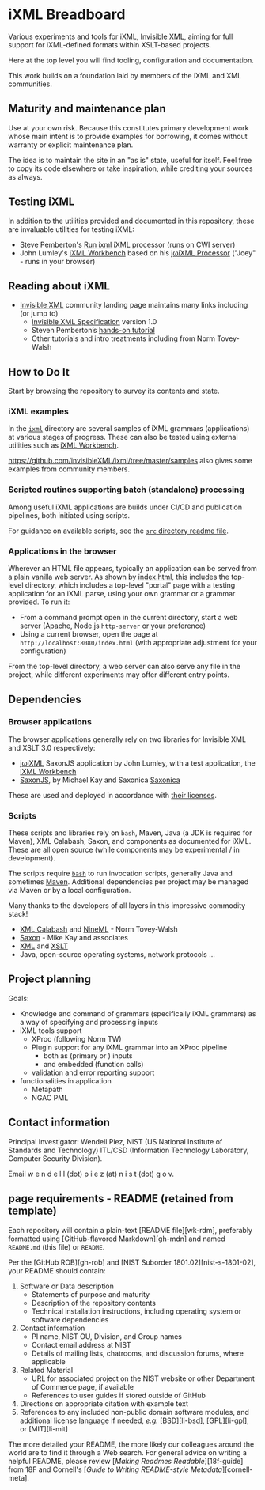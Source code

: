 
# iXML Breadboard

Various experiments and tools for iXML, [Invisible XML](https://invisiblexml.org), aiming for full support for iXML-defined formats within XSLT-based projects.

Here at the top level you will find tooling, configuration and documentation.

This work builds on a foundation laid by members of the iXML and XML communities.

## Maturity and maintenance plan

Use at your own risk. Because this constitutes primary development work whose main intent is to provide examples for borrowing, it comes without warranty or explicit maintenance plan.

The idea is to maintain the site in an "as is" state, useful for itself. Feel free to copy its code elsewhere or take inspiration, while crediting your sources as always.

## Testing iXML

In addition to the utilities provided and documented in this repository, these are invaluable utilities for testing iXML:

- Steve Pemberton's [Run ixml](https://homepages.cwi.nl/~steven/ixml/tutorial/run.html) iXML processor (runs on CWI server)
- John Lumley's [iXML Workbench](https://johnlumley.github.io/jwiXML.xhtml) based on his [jωiXML Processor](https://github.com/johnlumley/jwiXML) ("Joey" - runs in your browser)

## Reading about iXML

- [Invisible XML](https://invisiblexml.org/) community landing page maintains many links including (or jump to)
  - [Invisible XML Specification](https://invisiblexml.org/1.0/) version 1.0
  - Steven Pemberton’s [hands-on tutorial](http://www.cwi.nl/~steven/ixml/tutorial/)
  - Other tutorials and intro treatments including from Norm Tovey-Walsh

## How to Do It

Start by browsing the repository to survey its contents and state.

### iXML examples

In the [`ixml`](ixml/) directory are several samples of iXML grammars (applications) at various stages of progress. These can also be tested using external utilities such as  [iXML Workbench](https://johnlumley.github.io/jwiXML.xhtml).

https://github.com/invisibleXML/ixml/tree/master/samples also gives some examples from community members.

### Scripted routines supporting batch (standalone) processing

Among useful iXML applications are builds under CI/CD and publication pipelines, both initiated using scripts.

For guidance on available scripts, see the [`src` directory readme file](src/readme.md).

### Applications in the browser

Wherever an HTML file appears, typically an application can be served from a plain vanilla web server. As shown by [index.html](index.html), this includes the top-level directory, which includes a top-level "portal" page with a testing application for an iXML parse, using your own grammar or a grammar provided. To run it:

- From a command prompt open in the current directory, start a web server (Apache, Node.js `http-server` or your preference)
- Using a current browser, open the page at `http://localhost:8080/index.html` (with appropriate adjustment for your configuration)

From the top-level directory, a web server can also serve any file in the project, while different experiments may offer different entry points.

## Dependencies

### Browser applications

The browser applications generally rely on two libraries for Invisible XML and XSLT 3.0 respectively:

-  [jωiXML](https://github.com/johnlumley/jwiXML) SaxonJS application by John Lumley, with a test application, the [iXML Workbench](https://johnlumley.github.io/jwiXML.xhtml)
- [SaxonJS](https://saxonica.com/saxon-js/index.xml), by Michael Kay and Saxonica [Saxonica](https://saxonica.com/welcome/welcome.xml)

These are used and deployed in accordance with [their licenses](THIRD_PARTY_LICENSES.md).

### Scripts

These scripts and libraries rely on `bash`, Maven, Java (a JDK is required for Maven), XML Calabash, Saxon, and components as documented for iXML. These are all open source (while components may be experimental / in development).

The scripts require [`bash`](https://www.gnu.org/software/bash/) to run invocation scripts, generally Java and sometimes [Maven](https://maven.apache.org). Additional dependencies per project may be managed via Maven or by a local configuration.

Many thanks to the developers of all layers in this impressive commodity stack!

- [XML Calabash](https://xmlcalabash.com/) and [NineML](https://nineml.org) - Norm Tovey-Walsh
- [Saxon](https://saxonica.com/welcome/welcome.xml) - Mike Kay and associates
- [XML](https://www.w3.org/XML/) and [XSLT](https://www.w3.org/Style/XSL/)
- Java, open-source operating systems, network protocols ...

## Project planning

Goals:

- Knowledge and command of grammars (specifically iXML grammars) as a way of specifying and processing inputs
- iXML tools support
  - XProc (following Norm TW)
  - Plugin support for any iXML grammar into an XProc pipeline
    - both as (primary or ) inputs
    - and embedded (function calls)
  - validation and error reporting support
- functionalities in application
  - Metapath
  - NGAC PML

## Contact information

Principal Investigator: Wendell Piez, NIST (US National Institute of Standards and Technology) ITL/CSD (Information Technology Laboratory, Computer Security Division).

Email w e n d e l l (dot) p i e z (at) n i s t (dot) g o v.

## page requirements - README (retained from template)

Each repository will contain a plain-text [README file][wk-rdm],
preferably formatted using [GitHub-flavored Markdown][gh-mdn] and
named `README.md` (this file) or `README`.

Per the [GitHub ROB][gh-rob] and [NIST Suborder 1801.02][nist-s-1801-02],
your README should contain:

1. Software or Data description
   - Statements of purpose and maturity
   - Description of the repository contents
   - Technical installation instructions, including operating
     system or software dependencies
1. Contact information
   - PI name, NIST OU, Division, and Group names
   - Contact email address at NIST
   - Details of mailing lists, chatrooms, and discussion forums,
     where applicable
1. Related Material
   - URL for associated project on the NIST website or other Department
     of Commerce page, if available
   - References to user guides if stored outside of GitHub
1. Directions on appropriate citation with example text
1. References to any included non-public domain software modules,
   and additional license language if needed, *e.g.* [BSD][li-bsd],
   [GPL][li-gpl], or [MIT][li-mit]

The more detailed your README, the more likely our colleagues
around the world are to find it through a Web search. For general
advice on writing a helpful README, please review
[*Making Readmes Readable*][18f-guide] from 18F and Cornell's
[*Guide to Writing README-style Metadata*][cornell-meta].
